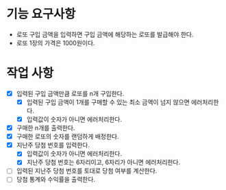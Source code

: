 # 기능 요구사항
- 로또 구입 금액을 입력하면 구입 금액에 해당하는 로또를 발급해야 한다.
- 로또 1장의 가격은 1000원이다.


# 작업 사항
- [X] 입력된 구입 금액만큼 로또를 n개 구입한다.
  - [X] 입력된 구입 금액이 1개를 구매할 수 있는 최소 금액이 넘지 않으면 에러처리한다.
  - [X] 입력값이 숫자가 아니면 에러처리한다.
- [X] 구매한 n개를 출력한다.
- [X] 구매한 로또의 숫자를 랜덤하게 배정한다.
- [X] 지난주 당첨 번호를 입력한다. 
  - [X] 입력값이 숫자가 아니면 에러처리한다.
  - [X] 지난주 당첨 번호는 6자리이고, 6자리가 아니면 에러처리한다.
- [ ] 입력된 지난주 당첨 번호를 토대로 당첨 여부를 계산한다.
- [ ] 당첨 통계와 수익률을 출력한다.
